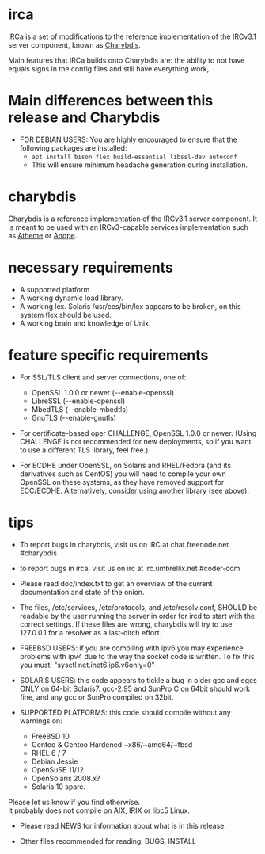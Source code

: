 # irca

IRCa is a set of modifications to the reference implementation of the IRCv3.1 server component,
known as [Charybdis][Charybdis].

   [Charybdis]: https://github.com/charybdis-ircd/charybdis

Main features that IRCa builds onto Charybdis are: the ability to not have equals signs in the
config files and still have everything work,

# Main differences between this release and Charybdis

 * FOR DEBIAN USERS: You are highly encouraged to ensure that the following packages are installed:
   * `apt install bison flex build-essential libssl-dev autoconf`
   * This will ensure minimum headache generation during installation.

# charybdis

Charybdis is a reference implementation of the IRCv3.1 server component.  It is meant to be
used with an IRCv3-capable services implementation such as [Atheme][atheme] or [Anope][anope].

   [atheme]: http://www.atheme.net/
   [anope]: http://www.anope.org/

# necessary requirements

 * A supported platform
 * A working dynamic load library.
 * A working lex.  Solaris /usr/ccs/bin/lex appears to be broken, on this system flex should be used.
 * A working brain and knowledge of Unix.

# feature specific requirements

 * For SSL/TLS client and server connections, one of:

   * OpenSSL 1.0.0 or newer (--enable-openssl)
   * LibreSSL (--enable-openssl)
   * MbedTLS (--enable-mbedtls)
   * GnuTLS (--enable-gnutls)

 * For certificate-based oper CHALLENGE, OpenSSL 1.0.0 or newer.
   (Using CHALLENGE is not recommended for new deployments, so if you want to use a different TLS library,
    feel free.)

 * For ECDHE under OpenSSL, on Solaris and RHEL/Fedora (and its derivatives such as CentOS) you will
   need to compile your own OpenSSL on these systems, as they have removed support for ECC/ECDHE.
   Alternatively, consider using another library (see above).

# tips

 * To report bugs in charybdis, visit us on IRC at chat.freenode.net #charybdis

 * to report bugs in irca, visit us on irc at irc.umbrellix.net #coder-com

 * Please read doc/index.txt to get an overview of the current documentation
   and state of the onion.

 * The files, /etc/services, /etc/protocols, and /etc/resolv.conf, SHOULD be
   readable by the user running the server in order for ircd to start with
   the correct settings.  If these files are wrong, charybdis will try to use
   127.0.0.1 for a resolver as a last-ditch effort.

 * FREEBSD USERS: if you are compiling with ipv6 you may experience
   problems with ipv4 due to the way the socket code is written.  To
   fix this you must: "sysctl net.inet6.ip6.v6only=0"

 * SOLARIS USERS: this code appears to tickle a bug in older gcc and 
   egcs ONLY on 64-bit Solaris7.  gcc-2.95 and SunPro C on 64bit should
   work fine, and any gcc or SunPro compiled on 32bit.

 * SUPPORTED PLATFORMS: this code should compile without any warnings on:

   * FreeBSD 10
   * Gentoo & Gentoo Hardened ~x86/~amd64/~fbsd
   * RHEL 6 / 7
   * Debian Jessie
   * OpenSuSE 11/12
   * OpenSolaris 2008.x?
   * Solaris 10 sparc.
  
  Please let us know if you find otherwise.  
  It probably does not compile on AIX, IRIX or libc5 Linux.

 * Please read NEWS for information about what is in this release.

 * Other files recommended for reading: BUGS, INSTALL
